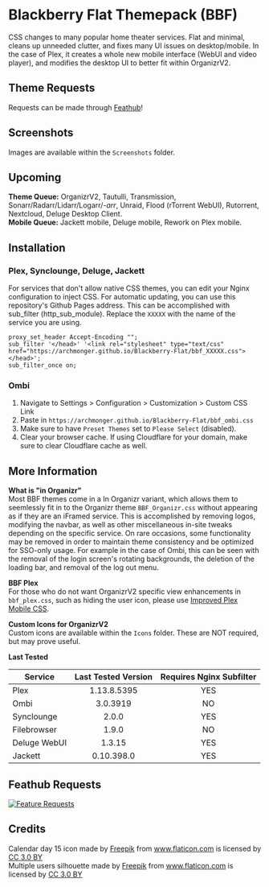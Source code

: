 # Blackberry Flat Themepack (BBF)
CSS changes to many popular home theater services. Flat and minimal, cleans up unneeded clutter, and fixes many UI issues on desktop/mobile. In the case of Plex, it creates a whole new mobile interface (WebUI and video player), and modifies the desktop UI to better fit within OrganizrV2.<br/>

## **Theme Requests**<br/>
Requests can be made through [Feathub](https://feathub.com/Archmonger/Blackberry-Flat)! <br/>

## **Screenshots**<br/>
Images are available within the `Screenshots` folder.<br/>

## **Upcoming**<br/>
**Theme Queue:** OrganizrV2, Tautulli, Transmission, Sonarr/Radarr/Lidarr/Logarr/*-arr*, Unraid, Flood (rTorrent WebUI), Rutorrent, Nextcloud, Deluge Desktop Client.<br/>
**Mobile Queue:** Jackett mobile, Deluge mobile, Rework on Plex mobile.<br/>

## **Installation**<br/>
### Plex, Synclounge, Deluge, Jackett<br/>
For services that don't allow native CSS themes, you can edit your Nginx configuration to inject CSS. For automatic updating, you can use this repository's Github Pages address. This can be accomplished with sub_filter (http_sub_module). Replace the `XXXXX` with the name of the service you are using.<br/>
```
proxy_set_header Accept-Encoding "";
sub_filter '</head>' '<link rel="stylesheet" type="text/css" href="https://archmonger.github.io/Blackberry-Flat/bbf_XXXXX.css"> </head>';
sub_filter_once on;
```
### **Ombi**<br/>
1) Navigate to Settings > Configuration > Customization > Custom CSS Link<br/>
2) Paste in `https://archmonger.github.io/Blackberry-Flat/bbf_ombi.css`<br/>
3) Make sure to have `Preset Themes` set to `Please Select` (disabled).<br/>
4) Clear your browser cache. If using Cloudflare for your domain, make sure to clear Cloudflare cache as well.<br/>

## **More Information**<br/>
**What is "in Organizr"**<br/>
Most BBF themes come in a In Organizr variant, which allows them to seemlessly fit in to the Organizr theme `BBF_Organizr.css` without appearing as if they are an iFramed service. This is accomplished by removing logos, modifying the navbar, as well as other miscellaneous in-site tweaks depending on the specific service. On rare occasions, some functionality may be removed in order to maintain theme consistency and be optimized for SSO-only usage. For example in the case of Ombi, this can be seen with the removal of the login screen's rotating backgrounds, the deletion of the loading bar, and removal of the log out menu.<br/>

**BBF Plex**<br/>
For those who do not want OrganizrV2 specific view enhancements in `bbf_plex.css`, such as hiding the user icon, please use [Improved Plex Mobile CSS](https://github.com/Archmonger/Improved-Plex-Mobile-CSS).<br/>

**Custom Icons for OrganizrV2**<br/>
Custom icons are available within the `Icons` folder. These are NOT required, but may prove useful.<br/>

**Last Tested**<br/>

| Service | Last Tested Version | Requires Nginx Subfilter |
| ------------- | :-------------: | :-------------: |
| Plex | 1.13.8.5395 | YES |
| Ombi | 3.0.3919 | NO |
| Synclounge | 2.0.0 | YES |
| Filebrowser | 1.9.0 | NO |
| Deluge WebUI | 1.3.15 | YES |
| Jackett | 0.10.398.0 | YES |

## **Feathub Requests**<br/>
[![Feature Requests](http://feathub.com/Archmonger/Blackberry-Flat?format=svg)](http://feathub.com/Archmonger/Blackberry-Flat)<br/>

## **Credits**<br/>
Calendar day 15 icon made by [Freepik](https://www.flaticon.com/authors/freepik) from www.flaticon.com is licensed by [CC 3.0 BY](https://creativecommons.org/licenses/by/3.0/)<br/>
Multiple users silhouette made by [Freepik](https://www.flaticon.com/authors/freepik) from www.flaticon.com is licensed by [CC 3.0 BY](https://creativecommons.org/licenses/by/3.0/)
